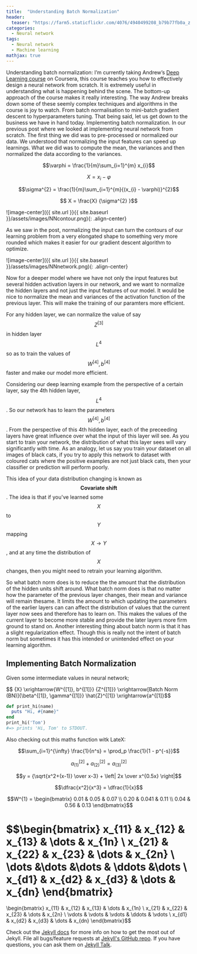 ```yaml
---
title:  "Understanding Batch Normalization"
header:
  teaser: "https://farm5.staticflickr.com/4076/4940499208_b79b77fb0a_z.jpg"
categories: 
  - Neural network
tags:
  - Neural network
  - Machine learning
mathjax: true
---
```


Understanding batch normalization: 
I’m currently taking Andrew’s [Deep Learning course][deep-learning-course] on Coursera, this course teaches you how to effectively design a neural network from scratch. It is extremely useful in understanding what is happening behind the scene. The bottom-up approach of the course makes it really interesting. The way Andrew breaks down some of these seemly complex techniques and algorithms in the course is joy to watch. From batch normalisation to mini-batch gradient descent to hyperparameters tuning.
That being said, let us get down to the business we have in hand today. Implementing batch normalization. In our previous post where we looked at implementing neural network from scratch. The first thing we did was to pre-processed or normalized our data. We understood that normalizing the input features can speed up learnings. What we did was to compute the mean, the variances and then normalized the data according to the variances.

$$\varphi = \frac{1}{m}\sum_{i=1}^{m} x_{i}$$ 

$$ X = x_{i} - \varphi $$ 

$$\sigma^{2} = \frac{1}{m}\sum_{i=1}^{m}{(x_{i} - \varphi)}^{2}$$ 

$$ X = \frac{X} {\sigma^{2} }$$

![image-center]({{ site.url }}{{ site.baseurl }}/assets/images/NNcontour.png){: .align-center}

As we saw in the post, normalizing the input can turn the contours of our learning problem from a very elongated shape to something very more rounded which makes it easier for our gradient descent algorithm to optimize.

![image-center]({{ site.url }}{{ site.baseurl }}/assets/images/NNnetwork.png){: .align-center}

Now for a deeper model where we have not only the input features but several hidden activation layers in our network, and we want to normalize the hidden layers and not just the input features of our model. It would be nice to normalize the mean and variances of the activation function of the previous layer. This will make the training of our paramters more efficient. 

For any hidden layer, we can normalize the value of say $$ Z^{[3]} $$ in hidden layer $$ L^{4} $$ so as to train the values of $$ W^{[4]}, b^{[4]} $$ faster and make our model more efficient.

Considering our deep learning example from the perspective of a certain layer, say the 4th hidden layer, $$ L^{4} $$. So our network has to learn the parameters $$ W^{[4]}, b^{[4]} $$. From the perspective of this 4th hidden layer, each of the preceeding layers have great influence over what the input of this layer will see. As you start to train your network, the distribution of what this layer sees will vary significantly with time. As an analogy, let us say you train your dataset on all images of black cats, if you try to apply this network to dataset with coloured cats where the positive examples are not just black cats, then your classifier or prediction will perform poorly.

This idea of your data distribution changing is known as $$\textbf {Covariate shift} $$. The idea is that if you've learned some $$X $$ to $$Y$$ mapping $$ X \rightarrow Y $$, and at any time the distribution of $$ X $$ changes, then you might need to retrain your learning algorithm.

So what batch norm does is to reduce the the amount that the distribution of the hidden units shift around. What batch norm does is that no matter how the parameter of the previous layer changes, their mean and variance will remain thesame. It limits the amount to which updating the parameters of the earlier layers can can affect the distribution of values that the current layer now sees and therefore has to learn on. This makes the values of the current layer to become more stable and provide the later layers more firm ground to stand on. Another interesting thing about batch norm is that it has a slight regularization effect. Though this is really not the intent of batch norm but sometimes it has this intended or unintended effect on your learning algorithm. 

## Implementing Batch Normalization
Given some intermediate values in neural network;

$$ {X} \xrightarrow{W^{[1]}, b^{[1]}} {Z^{[1]}} \xrightarrow[Batch Norm (BN)]{\beta^{[1]}, \gamma^{[1]}} \hat{Z}^{[1]} \xrightarrow{a^{[1]}$$




```ruby
def print_hi(name)
  puts "Hi, #{name}"
end
print_hi('Tom')
#=> prints 'Hi, Tom' to STDOUT.
```

Also checking out this maths function witk LateX:

$$\sum_{i=1}^{\infty} \frac{1}{n^s} 
= \prod_p \frac{1}{1 - p^{-s}}$$

$$a_{(1)}^{[2]} + a_{(2)}^{[2]} = a_{(3)}^{[2]}$$

$$y = {\sqrt{x^2+(x-1)} \over x-3} + \left| 2x \over x^{0.5x} \right|$$

$$\dfrac{x^2}{x^3} = \dfrac{1}{x}$$

$$W^{1} = \begin{bmatrix}  
0.01 & 0.05 & 0.07 \\  
0.20 & 0.041 & 0.11 \\  
0.04 & 0.56 & 0.13  
\end{bmatrix}$$


$$\begin{bmatrix}
    x_{11}       & x_{12} & x_{13} & \dots & x_{1n} \\
    x_{21}       & x_{22} & x_{23} & \dots & x_{2n} \\
    \dots 	 &\dots	  &\dots   & \ddots &\dots   \\
    x_{d1}       & x_{d2} & x_{d3} & \dots & x_{dn}
\end{bmatrix}
=
\begin{bmatrix}
    x_{11} & x_{12} & x_{13} & \dots  & x_{1n} \\
    x_{21} & x_{22} & x_{23} & \dots  & x_{2n} \\
    \vdots & \vdots & \vdots & \ddots & \vdots \\
    x_{d1} & x_{d2} & x_{d3} & \dots  & x_{dn}
\end{bmatrix}$$



Check out the [Jekyll docs][jekyll-docs] for more info on how to get the most out of Jekyll. File all bugs/feature requests at [Jekyll's GitHub repo][jekyll-gh]. If you have questions, you can ask them on [Jekyll Talk][jekyll-talk].

[jekyll-docs]: http://jekyllrb.com/docs/home
[jekyll-gh]:   https://github.com/jekyll/jekyll
[jekyll-talk]: https://talk.jekyllrb.com/
[deep-learning-course]: https://www.coursera.org/learn/neural-networks-deep-learning
